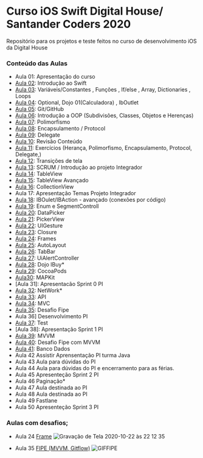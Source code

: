 # Curso iOS Swift Digital House/ Santander Coders 2020

Repositório para os projetos e teste feitos no curso de desenvolvimento iOS da Digital House


### Conteúdo das Aulas
  - Aula 01: Apresentação do curso
  - [Aula 02](https://github.com/michelldossantos/projetosTestesDigitalHouse/tree/master/Contents/Aula%2002%2026:08_Introduction): Introdução ao Swift
  - [Aula 03](https://github.com/michelldossantos/projetosTestesDigitalHouse/tree/master/Contents/Aula%2003%2028:08_Variables_Func): Variáveis/Constantes , Funções , If/else , Array, Dictionaries , Loops
  - [Aula 04](https://github.com/michelldossantos/projetosTestesDigitalHouse/tree/master/Contents/Aula%2004%2031:08_Optional): Optional, Dojo 01(Calculadora) , IbOutlet
  - [Aula 05](https://github.com/michelldossantos/projetosTestesDigitalHouse/tree/master/Contents/Aula%2005%2002:09_GIT): Git/GitHub
  - [Aula 06](https://github.com/michelldossantos/projetosTestesDigitalHouse/tree/master/Contents/Aula%2006%2004:09_OOP): Introdução a OOP (Subdivisões, Classes, Objetos e Herenças)
  - [Aula 07](https://github.com/michelldossantos/projetosTestesDigitalHouse/tree/master/Contents/Aula%2007%2009:09_Polymorphism): Polimorfismo
  - [Aula 08](https://github.com/michelldossantos/projetosTestesDigitalHouse/tree/master/Contents/Aula%2008%2011:09_Encapsulamento): Encapsulamento / Protocol
  - [Aula 09](https://github.com/michelldossantos/projetosTestesDigitalHouse/tree/master/Contents/Aula%2009%2014:09_Delegate_Protocol): Delegate
  - [Aula 10](https://github.com/michelldossantos/projetosTestesDigitalHouse/tree/master/Contents/Aula%2010%2016:09_Review): Revisão Conteúdo 
  - [Aula 11](https://github.com/michelldossantos/projetosTestesDigitalHouse/tree/master/Contents/Aula%2011%2018:09_Exercises): Exercícios (Herança, Polimorfismo, Encapsulamento, Protocol, Delegate,)
  - [Aula 12](https://github.com/michelldossantos/projetosTestesDigitalHouse/tree/master/Contents/Aula%2012%2021:09): Transições de tela
  - [Aula 13](https://github.com/michelldossantos/projetosTestesDigitalHouse/tree/master/Contents/Aula%2013%2023:09_presetntationPI): SCRUM / Introdução ao projeto Integrador
  - [Aula 14](https://github.com/michelldossantos/projetosTestesDigitalHouse/tree/master/Contents/Aula%2014%2025:09_TableView): TableView
  - [Aula 15](https://github.com/michelldossantos/projetosTestesDigitalHouse/tree/master/Contents/Aula%2015%2028:09_TableView%20Advanced): TableView Avançado
  - [Aula 16](https://github.com/michelldossantos/projetosTestesDigitalHouse/tree/master/Contents/Aula16_09_30_ColectionView): CollectionView
  - Aula 17: Apresentação Temas Projeto Integrador
  - [Aula 18](https://github.com/michelldossantos/projetosTestesDigitalHouse/tree/master/Contents/Aula18_10_05_IBAction): IBOulet/IBAction - avançado (conexões por código)
  - [Aula 19](https://github.com/michelldossantos/projetosTestesDigitalHouse/tree/master/Contents/Aula19_10_07_SegmentedControl): Enum e SegmentControll
  - [Aula 20](https://github.com/michelldossantos/projetosTestesDigitalHouse/tree/master/Contents/Aula20_10_09_DataPicker): DataPicker
  - [Aula 21](https://github.com/michelldossantos/projetosTestesDigitalHouse/tree/master/Contents/Aula21_10_14_PickerView): PickerView
  - [Aula 22](https://github.com/michelldossantos/projetosTestesDigitalHouse/tree/master/Contents/Aula22_10_16_UIGesture): UIGesture
  - [Aula 23](https://github.com/michelldossantos/projetosTestesDigitalHouse/tree/master/Contents/Aula23_10_19_Closure): Closure
  - [Aula 24](https://github.com/michelldossantos/projetosTestesDigitalHouse/tree/master/Contents/Aula24_10_21_Frames): Frames
  - [Aula 25](https://github.com/michelldossantos/projetosTestesDigitalHouse/tree/master/Contents/Aula25_10_23_AutoLayout): AutoLayout
  - [Aula 26](https://github.com/michelldossantos/projetosTestesDigitalHouse/tree/master/Contents/Aula26_10_26_Tabbar): TabBar
  - [Aula 27](https://github.com/michelldossantos/projetosTestesDigitalHouse/tree/master/Contents/Aula27_10_28_UiAlertController): UiAlertController
  - [Aula 28](https://github.com/michelldossantos/projetosTestesDigitalHouse/tree/master/Contents/Aula28_10_30_Sample_SOLID): Dojo IBuy*
  - [Aula 29](https://github.com/michelldossantos/projetosTestesDigitalHouse/tree/master/Contents/Aula29_11_04_cocoapods): CocoaPods
  - [Aula30](https://github.com/michelldossantos/projetosTestesDigitalHouse/tree/master/Contents/Aula30_11_06MapKit): MAPKit
  - [Aula 31]: Apresentacão Sprint 0 PI
  - [Aula 32](https://github.com/michelldossantos/projetosTestesDigitalHouse/tree/master/Contents/Aula32_11_11_Network): NetWork*
  - [Aula 33](https://github.com/michelldossantos/projetosTestesDigitalHouse/tree/master/Contents/Aula33_11_13_ExercieApi/tvMazeAPIG): API
  - [Aula 34](https://github.com/michelldossantos/projetosTestesDigitalHouse/tree/master/Contents/Aula34_11_16_MVC): MVC
  - [Aula 35](https://github.com/michelldossantos/FipeMVVM): Desafio Fipe
  - Aula 36] Desenvolvimento PI
  - [Aula 37](https://github.com/michelldossantos/projetosTestesDigitalHouse/tree/master/Contents/Aula37_11_23_Test): Test
  - [Aula 38]: Apresentação Sprint 1 PI
  - [Aula 39](https://github.com/michelldossantos/projetosTestesDigitalHouse/tree/master/Contents/Aula39_11_27_MVVM): MVVM
  - [Aula 40](https://github.com/michelldossantos/FipeMVVM/blob/master/README.md): Desafio Fipe com MVVM 
  - [Aula 41](https://github.com/michelldossantos/projetosTestesDigitalHouse/tree/master/Contents/Aula41_12_02_BancoDados): Banco Dados
  - Aula 42 Assistir Aprensentação PI turma Java
  - Aula 43 Aula para dúvidas do PI 
  - Aula 44 Aula para dúvidas do PI e encerramento para as férias.
  - Aula 45 Apresenteção Sprint 2 PI
  - Aula 46 Paginação*
  - Aula 47 Aula destinada ao PI
  - Aula 48 Aula destinada ao PI
  - Aula 49 Fastlane 
  - Aula 50 Apresenteção Sprint 3 PI
  
  
  
 
  


### Aulas com desafios;

  - Aula 24 [Frame](https://github.com/michelldossantos/projetosTestesDigitalHouse/tree/master/Contents/Aula24_10_21_Frames/exercise_01)
  ![Gravação de Tela 2020-10-22 às 22 12 35](https://user-images.githubusercontent.com/60993267/96987396-53300400-14f9-11eb-99d4-58169df8f5fd.gif)
  
  - Aula 35 [FIPE (MVVM, Gitflow)](https://github.com/michelldossantos/FipeMVVM)
  ![GIFFIPE](https://user-images.githubusercontent.com/60993267/101428796-39e3eb00-38e0-11eb-8fa9-eb2d27e7cd8a.gif)
  
  


      

